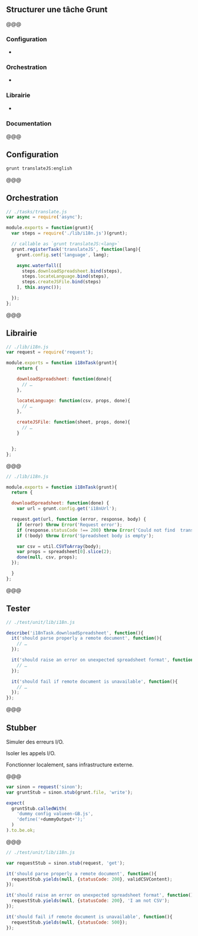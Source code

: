 ## Structurer une tâche Grunt

@@@

### Configuration

+

### Orchestration

+

### Librairie

+

### Documentation

@@@

## Configuration

```bash
grunt translateJS:english
```

@@@

## Orchestration

```javascript
// ./tasks/translate.js
var async = require('async');

module.exports = function(grunt){
  var steps = require('./lib/i18n.js')(grunt);

  // callable as `grunt translateJS:<lang>`
  grunt.registerTask('translateJS', function(lang){
    grunt.config.set('language', lang);

    async.waterfall([
      steps.downloadSpreadsheet.bind(steps),
      steps.locateLanguage.bind(steps),
      steps.createJSFile.bind(steps)
    ], this.async());

  });
};
```

@@@

## Librairie

```javascript
// ./lib/i18n.js
var request = require('request');

module.exports = function i18nTask(grunt){
	return {

    downloadSpreadsheet: function(done){
      // …
    },

    locateLanguage: function(csv, props, done){
      // …
    },

    createJSFile: function(sheet, props, done){
      // …
    }


  };
};
```

@@@

```javascript
// ./lib/i18n.js

module.exports = function i18nTask(grunt){
  return {

  downloadSpreadsheet: function(done) {
    var url = grunt.config.get('i18nUrl');

  request.get(url, function (error, response, body) {
    if (error) throw Error('Request error');
    if (response.statusCode !== 200) throw Error('Could not find  translation spreadsheet');
    if (!body) throw Error('Spreadsheet body is empty');

    var csv = util.CSVToArray(body);
    var props = spreadsheet[0].slice(2);
    done(null, csv, props);
  });

  }
};
```

@@@

## Tester

```javascript
// ./test/unit/lib/i18n.js

describe('i18nTask.downloadSpreadsheet', function(){
  it('should parse properly a remote document', function(){
    // …
  });

  it('should raise an error on unexpected spreadsheet format', function(){
    // …
  });

  it('should fail if remote document is unavailable', function(){
    // …
  });
});
```

@@@

## Stubber

Simuler des erreurs I/O.

Isoler les appels I/O.

Fonctionner localement, sans infrastructure externe.

@@@

```javascript
var sinon = request('sinon');
var gruntStub = sinon.stub(grunt.file, 'write');

expect(
  gruntStub.calledWith(
    'dummy config valueen-GB.js',
    'define('+dummyOutput+');'
  )
).to.be.ok;
```

@@@

```javascript
// ./test/unit/lib/i18n.js

var requestStub = sinon.stub(request, 'get');

it('should parse properly a remote document', function(){
  requestStub.yields(null, {statusCode: 200}, validCSVContent);
});

it('should raise an error on unexpected spreadsheet format', function(){
  requestStub.yields(null, {statusCode: 200}, 'I am not CSV');
});

it('should fail if remote document is unavailable', function(){
  requestStub.yields(null, {statusCode: 500});
});
```
